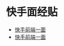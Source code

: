 # 快手面经贴

- [快手前端一面](https://www.nowcoder.com/discuss/478540?channel=1011&source_id=home_feed)
- [快手前端一面](https://www.nowcoder.com/discuss/480116?channel=666&source_id=home_feed)
